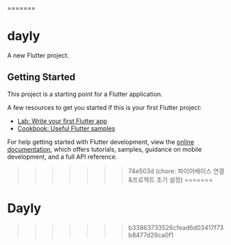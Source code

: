 
=======
# dayly

A new Flutter project.

## Getting Started

This project is a starting point for a Flutter application.

A few resources to get you started if this is your first Flutter project:

- [Lab: Write your first Flutter app](https://docs.flutter.dev/get-started/codelab)
- [Cookbook: Useful Flutter samples](https://docs.flutter.dev/cookbook)

For help getting started with Flutter development, view the
[online documentation](https://docs.flutter.dev/), which offers tutorials,
samples, guidance on mobile development, and a full API reference.
>>>>>>> 74e503d (chore: 파이어베이스 연결&프로젝트 초기 설정)
=======
# Dayly
>>>>>>> b33863733526cfead6d03417f73b8477d29ca0f1
